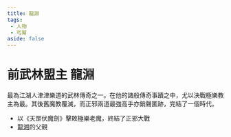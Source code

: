 ```yaml
---
title: 龍淵
tags:
 - 人物
 - 丐幫
aside: false
---
```


# 前武林盟主 龍淵

最為江湖人津津樂道的武林傳奇之一。在他的諸般傳奇事蹟之中，尤以決戰極樂教主為最。其後舊魔教覆滅，而正邪兩道最強高手亦銷聲匿跡，完結了一個時代。

- 以《天罡伏魔劍》擊敗極樂老魔，終結了正邪大戰
- [龍湘](girl8)的父親